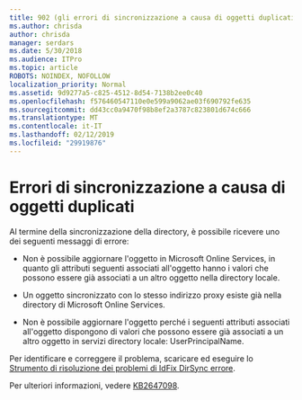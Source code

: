 ```yaml
---
title: 902 (gli errori di sincronizzazione a causa di oggetti duplicati)
ms.author: chrisda
author: chrisda
manager: serdars
ms.date: 5/30/2018
ms.audience: ITPro
ms.topic: article
ROBOTS: NOINDEX, NOFOLLOW
localization_priority: Normal
ms.assetid: 9d9277a5-c825-4512-8d54-7138b2ee0c40
ms.openlocfilehash: f576460547110e0e599a9062ae03f690792fe635
ms.sourcegitcommit: dd43cc0a9470f98b8ef2a3787c823801d674c666
ms.translationtype: MT
ms.contentlocale: it-IT
ms.lasthandoff: 02/12/2019
ms.locfileid: "29919876"
---
```

# <a name="sync-errors-due-to-duplicate-objects"></a>Errori di sincronizzazione a causa di oggetti duplicati

Al termine della sincronizzazione della directory, è possibile ricevere uno dei seguenti messaggi di errore:
  
- Non è possibile aggiornare l'oggetto in Microsoft Online Services, in quanto gli attributi seguenti associati all'oggetto hanno i valori che possono essere già associati a un altro oggetto nella directory locale.
    
- Un oggetto sincronizzato con lo stesso indirizzo proxy esiste già nella directory di Microsoft Online Services.
    
- Non è possibile aggiornare l'oggetto perché i seguenti attributi associati all'oggetto dispongono di valori che possono essere già associati a un altro oggetto in servizi directory locale: UserPrincipalName.
    
Per identificare e correggere il problema, scaricare ed eseguire lo [Strumento di risoluzione dei problemi di IdFix DirSync errore](https://www.microsoft.com/download/details.aspx?id=36832).
  
Per ulteriori informazioni, vedere [KB2647098](https://support.microsoft.com/help/2647098/duplicate-or-invalid-attributes-prevent-directory-synchronization-in-o).
  

